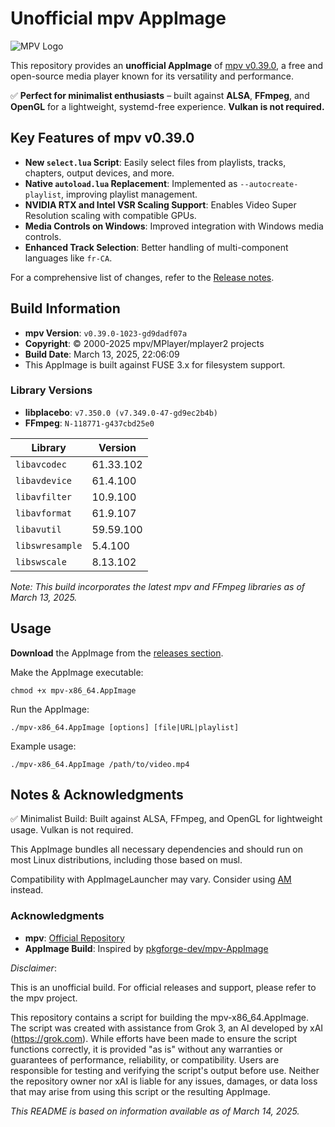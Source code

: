 # Unofficial mpv AppImage

![MPV Logo](https://mpv.io/images/mpv-logo-128-0baae5aa.png)

This repository provides an **unofficial AppImage** of [mpv v0.39.0](https://github.com/mpv-player/mpv/releases/tag/v0.39.0), a free and open-source media player known for its versatility and performance.

✅ **Perfect for minimalist enthusiasts** – built against **ALSA**, **FFmpeg**, and **OpenGL** for a lightweight, systemd-free experience. **Vulkan is not required.**

## Key Features of mpv v0.39.0

- **New `select.lua` Script**: Easily select files from playlists, tracks, chapters, output devices, and more.
- **Native `autoload.lua` Replacement**: Implemented as `--autocreate-playlist`, improving playlist management.
- **NVIDIA RTX and Intel VSR Scaling Support**: Enables Video Super Resolution scaling with compatible GPUs.
- **Media Controls on Windows**: Improved integration with Windows media controls.
- **Enhanced Track Selection**: Better handling of multi-component languages like `fr-CA`.

For a comprehensive list of changes, refer to the [Release notes](https://github.com/mpv-player/mpv/blob/master/RELEASE_NOTES).

## Build Information

- **mpv Version**: `v0.39.0-1023-gd9dadf07a`  
- **Copyright**: © 2000-2025 mpv/MPlayer/mplayer2 projects  
- **Build Date**: March 13, 2025, 22:06:09  
- This AppImage is built against FUSE 3.x for filesystem support.

### Library Versions

- **libplacebo**: `v7.350.0 (v7.349.0-47-gd9ec2b4b)`  
- **FFmpeg**: `N-118771-g437cbd25e0`

| Library          | Version      |
|------------------|--------------|
| `libavcodec`     | 61.33.102    |
| `libavdevice`    | 61.4.100     |
| `libavfilter`    | 10.9.100     |
| `libavformat`    | 61.9.107     |
| `libavutil`      | 59.59.100    |
| `libswresample`  | 5.4.100      |
| `libswscale`     | 8.13.102     |

*Note: This build incorporates the latest mpv and FFmpeg libraries as of March 13, 2025.*

## Usage

**Download** the AppImage from the [releases section](https://github.com/danrobi11/mpv-appimage/releases).

Make the AppImage executable:

```
chmod +x mpv-x86_64.AppImage
```

Run the AppImage:

```
./mpv-x86_64.AppImage [options] [file|URL|playlist]
```

Example usage:

```
./mpv-x86_64.AppImage /path/to/video.mp4
```

## Notes & Acknowledgments

✅ Minimalist Build: Built against ALSA, FFmpeg, and OpenGL for lightweight usage. Vulkan is not required.

This AppImage bundles all necessary dependencies and should run on most Linux distributions, including those based on musl.

Compatibility with AppImageLauncher may vary. Consider using [AM](https://github.com/ivan-hc/AM) instead.

### Acknowledgments

- **mpv**: [Official Repository](https://github.com/mpv-player/mpv)
- **AppImage Build**: Inspired by [pkgforge-dev/mpv-AppImage](https://github.com/pkgforge-dev/mpv-AppImage)

*Disclaimer*:

This is an unofficial build. For official releases and support, please refer to the mpv project.

This repository contains a script for building the mpv-x86_64.AppImage.
The script was created with assistance from Grok 3, an AI developed by xAI (https://grok.com).
While efforts have been made to ensure the script functions correctly, it is provided "as is" without any warranties
or guarantees of performance, reliability, or compatibility. Users are responsible for testing and verifying the script's output before use.
Neither the repository owner nor xAI is liable for any issues, damages, or data loss that may arise from using this script or the resulting AppImage.

*This README is based on information available as of March 14, 2025.*
